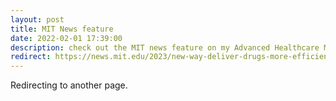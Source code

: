 ```yaml
---
layout: post
title: MIT News feature
date: 2022-02-01 17:39:00
description: check out the MIT news feature on my Advanced Healthcare Materials paper!
redirect: https://news.mit.edu/2023/new-way-deliver-drugs-more-efficiently-1128
---
```


Redirecting to another page.
